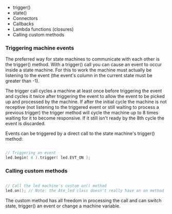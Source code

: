 <!-- md-tocify-begin -->
- trigger()
- state()
- Connectors
- Callbacks
- Lambda functions (closures)  
- Calling custom methods

<!-- md-tocify-end -->

### Triggering machine events ###

The preferred way for state machines to communicate with each other is the trigger() method. With a trigger() call you can cause an event to occur inside a state machine. For this to work the machine must actually be listening to the event (the event's column in the current state must be greater than -1). 

The trigger call cycles a machine at least once before triggering the event and cycles it twice after triggering the event to allow the event to be picked up and processed by the machine. If after the initial cycle the machine is not receptive (not listening to the triggered event or still waiting to process a previous trigger) the trigger method will cycle the machine up to 8 times waiting for it to become responsive. If it still isn't ready by the 8th cycle the event is discarded.

Events can be triggered by a direct call to the state machine's trigger() method:

```c++

// Triggering an event
led.begin( 4 ).trigger( led.EVT_ON );

```

### Calling custom methods ###

```c++

// Call the led machine's custom on() method
led.on(); // Note: the Atm_led class doesn't really have an on method

```
The custom method has all freedom in processing the call and can switch state, trigger() an event or change a machine variable.

